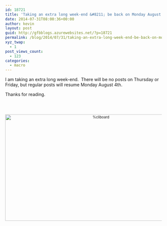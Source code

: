 ```yaml
---
id: 18721
title: 'Taking an extra long week-end &#8211; be back on Monday August 4th'
date: 2014-07-31T08:00:36+00:00
author: kevin
layout: post
guid: http://gfbblogs.azurewebsites.net/?p=18721
permalink: /blog/2014/07/31/taking-an-extra-long-week-end-be-back-on-monday-august-4th/
xyz_twap:
  - 1
post_views_count:
  - 123
categories:
  - macro
---
```

I am taking an extra long week-end.  There will be no posts on Thursday or Friday, but regular posts will resume Monday August 4th.

Thanks for reading.

&nbsp;

<div style="width: image width px; font-size: 80%; text-align: center;">
  <a href="http://themacrotourist.com/pictures/Azure/MatrixJul3014.png"><img class="size-full wp-image-14271" style="padding-top: 1.0em;padding-bottom: 0.5em;" src="http://themacrotourist.com/pictures/Azure/MatrixJul3014.png" alt="%cliboard" width="600" height="342" /></a>
</div>